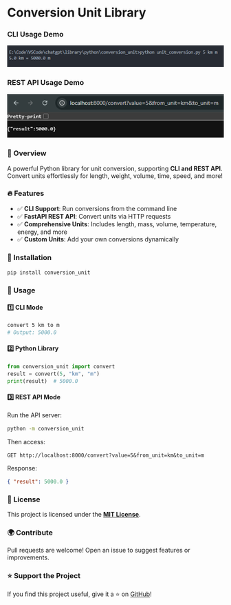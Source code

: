 # Conversion Unit Library

### CLI Usage Demo

![Unit Conversion CPL](https://raw.githubusercontent.com/Minkeez/conversion_unit/main/CLI.png)

### REST API Usage Demo

![Unit Conversion REST API](https://raw.githubusercontent.com/Minkeez/conversion_unit/main/API.png)

### 📌 Overview

A powerful Python library for unit conversion, supporting **CLI and REST API**. Convert units effortlessly for length, weight, volume, time, speed, and more!

### 🔥 Features

- ✅ **CLI Support**: Run conversions from the command line
- ✅ **FastAPI REST API**: Convert units via HTTP requests
- ✅ **Comprehensive Units**: Includes length, mass, volume, temperature, energy, and more
- ✅ **Custom Units**: Add your own conversions dynamically

### 🚀 Installation

```sh
pip install conversion_unit
```

### 🔧 Usage

#### **1️⃣ CLI Mode**

```sh
convert 5 km to m
# Output: 5000.0
```

#### **2️⃣ Python Library**

```python
from conversion_unit import convert
result = convert(5, "km", "m")
print(result)  # 5000.0
```

#### **3️⃣ REST API Mode**

Run the API server:

```sh
python -m conversion_unit
```

Then access:

```http
GET http://localhost:8000/convert?value=5&from_unit=km&to_unit=m
```

Response:

```json
{ "result": 5000.0 }
```

### 📜 License

This project is licensed under the **[MIT License](./LICENSE)**.

### 🌍 Contribute

Pull requests are welcome! Open an issue to suggest features or improvements.

### ⭐ Support the Project

If you find this project useful, give it a ⭐ on [GitHub](https://github.com/Minkeez/conversion_unit)!
